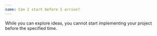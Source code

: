```yaml
---
name: Can I start before I arrive?
---
```


While you can explore ideas, you cannot start implementing your project before the specified time.
